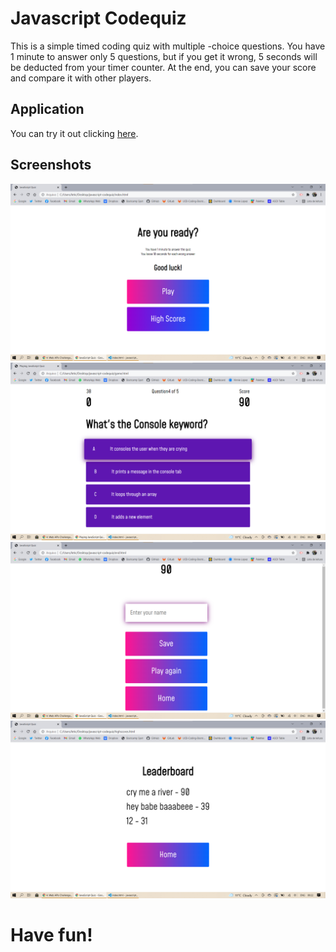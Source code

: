 # Javascript Codequiz

This is a simple timed coding quiz with multiple -choice questions.
You have 1 minute to answer only 5 questions, but if you get it wrong, 5 seconds will be deducted from your timer counter.
At the end, you can save your score and compare it with other players.

## Application
You can try it out clicking [here](https://leticianardi.github.io/javascript-codequiz/).

## Screenshots
<img src="./assets/images/shot1.png">
<img src="./assets/images/shot2.png">
<img src="./assets/images/shot3.png">
<img src="./assets/images/shot4.png">

# Have fun!
